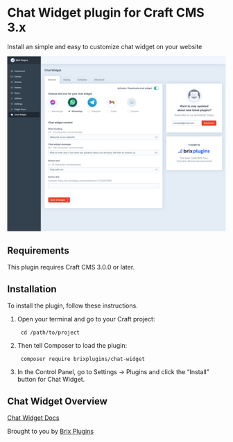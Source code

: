 # Chat Widget plugin for Craft CMS 3.x

Install an simple and easy to customize chat widget on your website

![Screenshot](resources/img/chat-widget-preview.svg)

## Requirements

This plugin requires Craft CMS 3.0.0 or later.

## Installation

To install the plugin, follow these instructions.

1. Open your terminal and go to your Craft project:

        cd /path/to/project

2. Then tell Composer to load the plugin:

        composer require brixplugins/chat-widget

3. In the Control Panel, go to Settings → Plugins and click the “Install” button for Chat Widget.

## Chat Widget Overview

[Chat Widget Docs](https://brixplugins.com/plugins/chat-widget)


Brought to you by [Brix Plugins](https://brixplugins.com/)
